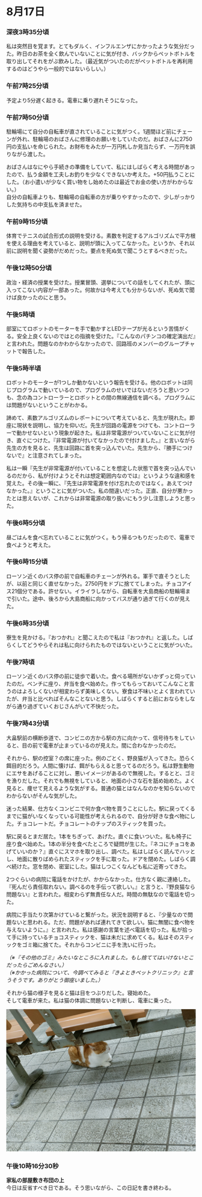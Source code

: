 # 8月17日

### 深夜3時35分頃
私は突然目を覚ます。とてもダルく、インフルエンザにかかったような気分だった。昨日のお茶を全く飲んでいないことに気が付き、バックからペットボトルを取り出してそれをがぶ飲みした。（最近気がついたのだがペットボトルを再利用するのはどうやら一般的ではないらしい。）

### 午前7時25分頃
予定より5分遅く起きる。電車に乗り遅れそうになった。

### 午前7時50分頃
駐輪場にて自分の自転車が直されていることに気がつく。1週間ほど前にチェーンが外れ、駐輪場のおばさんに修理のお願いをしていたのだ。おばさんに2750円の支払いを命じられた。お財布をみたが一万円札しか見当たらず、一万円を誤りながら渡した。

おばさんはなにやら手続きの準備をしていて、私にはしばらく考える時間があったので、払う金額を工夫しお釣りを少なくできないか考えた。+50円払うことにした。（お小遣いが少なく買い物をし始めたのは最近でお金の使い方がわからない。）  
自分の自転車よりも、駐輪場の自転車の方が乗りやすかったので、少しがっかりした気持ちの中支払を済ませた。

### 午前9時15分頃
体育でテニスの試合形式の説明を受ける。素数を判定するアルゴリズムで平方根を使える理由を考えていると、説明が頭に入ってこなかった。というか、それ以前に説明を聞く姿勢がだめだった。要点を死ぬ気で聞こうとするべきだった。

### 午後12時50分頃
政治・経済の授業を受けた。授業冒頭、選挙についての話をしてくれたが、頭に入ってこない内容が一部あった。何故かは今考えても分からないが、死ぬ気で聞けば良かったのにと思う。

### 午後5時頃
部室にてロボットのモーターを手で動かすとLEDテープが光るという苦情がくる。安全上良くないのではとの指摘を受けた。『こんなのパチンコの確定演出だ』と言われた。問題なのかわからなかったので、回路班のメンバーのグループチャットで報告した。

### 午後5時半頃
ロボットのモーターが1つしか動かないという報告を受ける。他のロボットは同じプログラムで動いているので、プログラムのせいではないだろうと思いつつも、念の為コントローラーとロボットとの間の無線通信を調べる。プログラムには問題がないということがわかる。

諦めて、素数アルゴリズムのレポートについて考えていると、先生が現れた。即座に現状を説明し、協力を仰いだ。先生が回路の電源をつけても、コントローラーで動かせないという現象が起きた。私は非常電源がついていないことに気が付き、直ぐにつけた。『非常電源が付いてなかったので付けました。』と言いながら先生の方を見ると、先生は回路に首を突っ込んでいた。先生から、『勝手につけないで』と注意されてしまった。

私は一瞬『先生が非常電源が付いていることを想定した状態で首を突っ込んでいるのだから、私が付けようとそれは想定範囲内なのでは』というような違和感を覚えた。その後一瞬に、『先生は非常電源を付け忘れたのではなく。あえてつけなかった。』ということに気がついた。私の間違いだった。正直、自分が悪かったとは思えないが、これからは非常電源の取り扱いにもう少し注意しようと思った。

### 午後6時5分頃
昼ごはんを食べ忘れていることに気がつく。もう帰るつもりだったので、電車で食べようと考えた。

### 午後6時15分頃
ローソン近くのバス停の前で自転車のチェーンが外れる。軍手で直そうとしたが、以前と同じく直せなかった。2750円をドブに捨ててしまった。チョコアイス21個分である。許せない。イライラしながら、自転車を大島商船の駐輪場まで引いた。途中、後ろから大島商船に向かってバスが通り過ぎて行くのが見えた。

### 午後6時35分頃
寮生を見かける。『おつかれ』と聞こえたので私は『おつかれ』と返した。しばらくしてどうやらそれは私に向けられたものではないということに気がついた。

### 午後7時頃
ローソン近くのバス停の前に徒歩で着いた。食べる場所がないかずっと伺っていたのだ。ベンチに座り、弁当を食べ始めた。作ってもらっておいてこんなこと言うのはよろしくないが相変わらず美味しくない。寮食は不味いとよく言われていたが、弁当と比べればそんなことないと思う。しばらくすると前におならをしながら通り過ぎていくおじさんがいて不快だった。

### 午後7時43分頃
大畠駅前の横断歩道で、コンビニの方から駅の方に向かって、信号待ちをしていると、目の前で電車が止まっているのが見えた。間に合わなかったのだ。

それから、駅の控室？の席に座った。例のごとく、野良猫が入ってきた。恐らく餌目的だろう。人間に懐けば、餌がもらえると思ってるのだろう。私は野生動物にエサをあげることに対し、悪いイメージがあるので無視した。するとと、ゴミを漁りだした。それでも無視をしていると、地面の小さな石を舐め始めた。よく見ると、痩せて見えるような気がする。普通の猫とはなんなのかを知らないのでわからないがそんな気がした。

迷った結果、仕方なくコンビニで何か食べ物を買うことにした。駅に戻ってくるまでに猫がいなくなっている可能性が考えられるので、自分が好きな食べ物にした。チョコレートだ。チョコレートのチップのスティックを買った。

駅に戻るとまだ居た。1本をちぎって、あげた。直ぐに食いついた。私も椅子に座り食べ始めた。1本の半分を食べたところで疑問が生じた。『ネコにチョコをあげていいのか？』直ぐにスマホを取り出し、調べた。私はしばらく読んでハッとし、地面に散りばめられたスティックを手に取った。ドアを閉めた。しばらく調べ続けた。窓を閉め、密室にした。猫はしつこくなんども私に近寄ってきた。

2つぐらいの病院に電話をかけたが、かからなかった。仕方なく親に連絡した。『死んだら責任取れない。調べるのを手伝って欲しい。』と言うと、『野良猫なら問題ない』と言われた。相変わらず無責任な人だ。時間の無駄なので電話を切った。

病院に手当たり次第かけていると繋がった。状況を説明すると、『少量なので問題ないと思われる。ただ、問題があれば連れてきて欲しい。猫に無闇に食べ物を与えないように。』と言われた。私は感謝の言葉を述べ電話を切った。私が拾って手に持っているチョコスティックを、猫は未だに求めてくる。私はそのスティックをゴミ箱に捨てた。それからコンビニに手を洗いに行った。

*（※『その他のゴミ』みたいなところに入れました。もし捨ててはいけないとこだったらごめんなさい。）*  
*（※かかった病院について、今調べてみると『きよときペットクリニック』と言うそうです。ありがとう御座いました。）*

それから猫の様子を見ると猫は目をつぶりだした。寝始めた。  
そして電車が来た。私は猫の体調に問題ないと判断し、電車に乗った。

![パンを諦めて寝る猫](./sleeping_cat.jpg)

### 午後10時16分30秒
**家私の部屋敷き布団の上**  
今日は反省すべき日である。そう思いながら、この日記を書き終わる。
